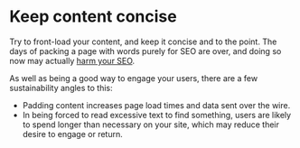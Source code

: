 # Keep content concise

Try to front-load your content, and keep it concise and to the point. The days of packing a page with words purely for SEO are over, and doing so now may actually [harm your SEO](https://developers.google.com/search/docs/beginner/seo-starter-guide).

As well as being a good way to engage your users, there are a few sustainability angles to this:

- Padding content increases page load times and data sent over the wire.
- In being forced to read excessive text to find something, users are likely to spend longer than necessary on your site, which may reduce their desire to engage or return.
